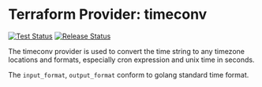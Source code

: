 # Terraform Provider: timeconv
[![Test Status](https://github.com/bizenn/terraform-provider-timeconv/workflows/Tests/badge.svg)](https://github.com/bizenn/terraform-provider-timeconv/actions/workflows/test.yml)
[![Release Status](https://github.com/bizenn/terraform-provider-timeconv/workflows/Release/badge.svg)](https://github.com/bizenn/terraform-provider-timeconv/releases)

The timeconv provider is used to convert the time string to any timezone locations and formats, especially cron expression and unix time in seconds.

The `input_format`, `output_format` conform to golang standard time format.
